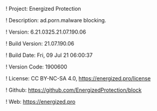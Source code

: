 ! Project: Energized Protection

! Description: ad.porn.malware blocking.

! Version: 6.21.0325.21.07.190.06

! Build Version: 21.07.190.06

! Build Date: Fri, 09 Jul 21 06:00:37

! Version Code: 1900600

! License: CC BY-NC-SA 4.0, https://energized.pro/license

! Github: https://github.com/EnergizedProtection/block

! Web: https://energized.pro
